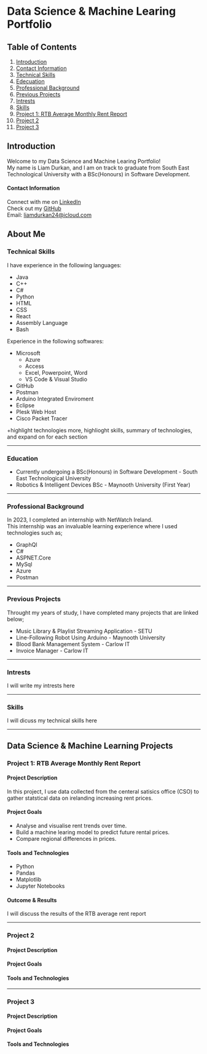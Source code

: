 # Data Science & Machine Learing Portfolio

## Table of Contents
1. [Introduction](#introduction)
2. [Contact Information](#contact-information)
3. [Technical Skills](#technical-skills)
4. [Edecuation](#education)
5. [Professional Background](#professional-background)
6. [Previous Projects](#previous-projects)
7. [Intrests](#intrests)
8. [Skills](#skills)
9. [Project 1: RTB Average Monthly Rent Report](#project-1-rtb-average-monthly-rent-report)
10. [Project 2](#project-2)
11. [Project 3](#project-3)

## Introduction
Welcome to my Data Science and Machine Learing Portfolio!<br>
My name is Liam Durkan, and I am on track to graduate from South East Technological University with a BSc(Honours) in Software Development.<br>

#### Contact Information
Connect with me on [LinkedIn](https://www.linkedin.com/in/liamdurkan/)<br> 
Check out my [GitHub](https://www.github.com/liamdkn/)<br> 
Email: liamdurkan24@icloud.com



## About Me

### Technical Skills
I have experience in the following languages: <br> 
- Java
- C++
- C#
- Python
- HTML
- CSS
- React
- Assembly Language
- Bash

Experience in the following softwares: <br>
- Microsoft 
    - Azure 
    - Access
    - Excel, Powerpoint, Word
    - VS Code & Visual Studio
- GitHub
- Postman
- Arduino Integrated Enviroment
- Eclipse
- Plesk Web Host 
- Cisco Packet Tracer

+highlight technologies more, highlioght skills, 
summary of technologies, and expand on for each section

---
### Education

- Currently undergoing a BSc(Honours) in Software Development  - South East Technological University
- Robotics & Intelligent Devices BSc - Maynooth University (First Year)
---
### Professional Background
In 2023, I completed an internship with NetWatch Ireland.<br>
This internship was an invaluable learning experience where I used technologies such as; 
- GraphQl 
- C#
- ASPNET.Core 
- MySql 
- Azure
- Postman

---
### Previous Projects
Throught my years of study, I have completed many projects that are linked below;

- Music Library & Playlist Streaming Application - SETU
- Line-Following Robot Using Arduino - Maynooth University
- Blood Bank Management System - Carlow IT
- Invoice Manager - Carlow IT 

---
### Intrests
I will write my intrests here

---
### Skills
I will dicuss my technical skills here 

---


## Data Science & Machine Learning Projects
### Project 1: RTB Average Monthly Rent Report

#### Project Description
In this project, I use data collected from the centeral satisics office (CSO) to gather statstical data on irelanding increasing rent prices. 

#### Project Goals
- Analyse and visualise rent trends over time.
- Build a machine learing model to predict future rental prices.
- Compare regional differences in prices.

#### Tools and Technologies
- Python
- Pandas
- Matplotlib
- Jupyter Notebooks 

#### Outcome & Results
I will discuss the results of the RTB average rent report

---

### Project 2
#### Project Description
#### Project Goals
#### Tools and Technologies
---

### Project 3
#### Project Description
#### Project Goals
#### Tools and Technologies